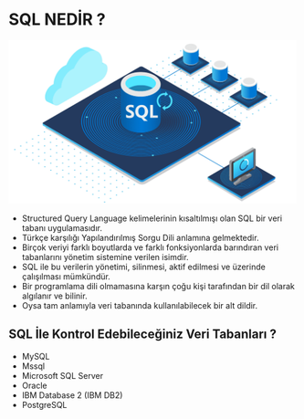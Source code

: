 # SQL NEDİR ?
<img src = "https://github.com/rasitesdmr/SQL/blob/master/images/sql1.png">

* Structured Query Language kelimelerinin kısaltılmışı olan SQL bir veri tabanı uygulamasıdır.
* Türkçe karşılığı Yapılandırılmış Sorgu Dili anlamına gelmektedir.
* Birçok veriyi farklı boyutlarda ve farklı fonksiyonlarda barındıran veri tabanlarını yönetim sistemine verilen isimdir.
* SQL ile bu verilerin yönetimi, silinmesi, aktif edilmesi ve üzerinde çalışılması mümkündür.
* Bir programlama dili olmamasına karşın çoğu kişi tarafından bir dil olarak algılanır ve bilinir. 
* Oysa tam anlamıyla veri tabanında kullanılabilecek bir alt dildir. 

## SQL İle Kontrol Edebileceğiniz Veri Tabanları ? 
* MySQL
* Mssql
* Microsoft SQL Server
* Oracle
* IBM Database 2 (IBM DB2)
* PostgreSQL


